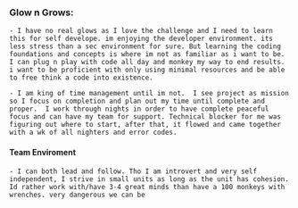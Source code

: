 ### Glow n Grows:
    - I have no real glows as I love the challenge and I need to learn this for self develope. im enjoying the developer environment. its less stress than a sec environment for sure. But learning the coding foundations and concepts is where im not as familiar as i want to be. I can plug n play with code all day and monkey my way to end results. i want to be proficient with only using minimal resources and be able to free think a code into existence. 

    - I am king of time management until im not.  I see project as mission so I focus on completion and plan out my time until complete and proper.  I work through nights in order to have complete peaceful focus and can have my team for support. Technical blocker for me was figuring out where to start, after that, it flowed and came together with a wk of all nighters and error codes. 
  

#### Team Enviroment
    - I can both lead and follow. Tho I am introvert and very self independent, I strive in small units as long as the unit has cohesion.  Id rather work with/have 3-4 great minds than have a 100 monkeys with wrenches. very dangerous we can be